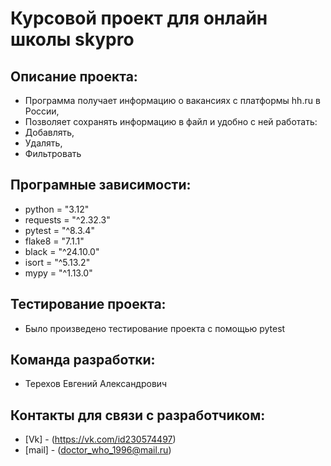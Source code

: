 # Курсовой проект для онлайн школы skypro 
## Описание проекта:
+ Программа получает информацию о вакансиях с платформы hh.ru в России, 
+ Позволяет сохранять информацию в файл и удобно с ней работать:
+ Добавлять,
+ Удалять,
+ Фильтровать


## Програмные зависимости:
+ python = "3.12"
+ requests = "^2.32.3"
+ pytest = "^8.3.4"
+ flake8 = "7.1.1"
+ black = "^24.10.0"
+ isort = "^5.13.2"
+ mypy = "^1.13.0"



## Тестирование проекта:
+ Было произведено тестирование проекта с помощью pytest


## Команда разработки:
+ Терехов Евгений Александрович


## Контакты для связи с разработчиком:
+ [Vk] - (https://vk.com/id230574497)
+ [mail] - (doctor_who_1996@mail.ru)

